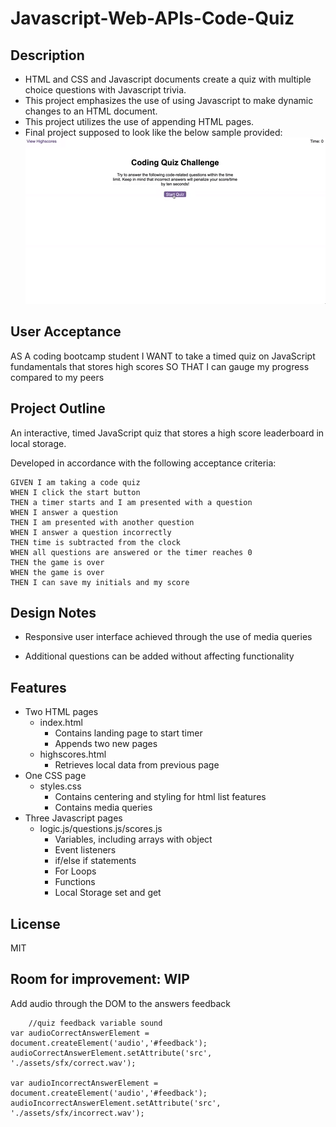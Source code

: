 # Javascript-Web-APIs-Code-Quiz

## Description

* HTML and CSS and Javascript documents create a quiz with multiple choice questions with Javascript trivia.  
* This project emphasizes the use of using Javascript to make dynamic changes to an HTML document.
* This project utilizes the use of appending HTML pages.
* Final project supposed to look like the below sample provided:
  <img src="./assets/images/08-web-apis-challenge-demo.gif">

## User Acceptance

AS A coding bootcamp student
I WANT to take a timed quiz on JavaScript fundamentals that stores high scores
SO THAT I can gauge my progress compared to my peers

## Project Outline

An interactive, timed JavaScript quiz that stores a high score leaderboard in local storage.

Developed in accordance with the following acceptance criteria: 

```
GIVEN I am taking a code quiz
WHEN I click the start button
THEN a timer starts and I am presented with a question
WHEN I answer a question
THEN I am presented with another question
WHEN I answer a question incorrectly
THEN time is subtracted from the clock
WHEN all questions are answered or the timer reaches 0
THEN the game is over
WHEN the game is over
THEN I can save my initials and my score
```

## Design Notes

* Responsive user interface achieved through the use of media queries

* Additional questions can be added without affecting functionality

## Features

* Two HTML pages
    * index.html 
      * Contains landing page to start timer
      * Appends two new pages 
    * highscores.html
      * Retrieves local data from previous page
* One CSS page
    * styles.css
      * Contains centering and styling for html list features
      * Contains media queries
* Three Javascript pages
    * logic.js/questions.js/scores.js  
      * Variables, including arrays with object
      * Event listeners
      * if/else if statements
      * For Loops
      * Functions 
      * Local Storage set and get 

## License

MIT

## Room for improvement: WIP

Add audio through the DOM to the answers feedback

```
	//quiz feedback variable sound
var audioCorrectAnswerElement = document.createElement('audio','#feedback');
audioCorrectAnswerElement.setAttribute('src', './assets/sfx/correct.wav');

var audioIncorrectAnswerElement = document.createElement('audio','#feedback');
audioIncorrectAnswerElement.setAttribute('src', './assets/sfx/incorrect.wav');
```
